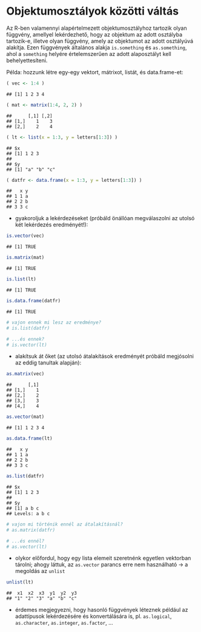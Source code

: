 # Objektumosztályok közötti váltás

Az R-ben valamennyi alapértelmezett objektumosztályhoz tartozik olyan 
függvény, amellyel lekérdezhető, hogy az objektum az adott osztályba 
tartozik-e, illetve olyan függvény, amely az objektumot az adott 
osztályúvá alakítja. Ezen függvények általános alakja `is.something` és 
`as.something`, ahol a `something` helyére értelemszerűen az adott 
alaposztályt kell behelyettesíteni.

Példa: hozzunk létre egy-egy vektort, mátrixot, listát, és data.frame-et:

```r
( vec <- 1:4 )
```

```
## [1] 1 2 3 4
```

```r
( mat <- matrix(1:4, 2, 2) )
```

```
##      [,1] [,2]
## [1,]    1    3
## [2,]    2    4
```

```r
( lt <- list(x = 1:3, y = letters[1:3]) )
```

```
## $x
## [1] 1 2 3
## 
## $y
## [1] "a" "b" "c"
```

```r
( datfr <- data.frame(x = 1:3, y = letters[1:3]) )
```

```
##   x y
## 1 1 a
## 2 2 b
## 3 3 c
```

- gyakoroljuk a lekérdezéseket (próbáld önállóan megválaszolni az utolsó 
két lekérdezés eredményét!):

```r
is.vector(vec)
```

```
## [1] TRUE
```

```r
is.matrix(mat)
```

```
## [1] TRUE
```

```r
is.list(lt)
```

```
## [1] TRUE
```

```r
is.data.frame(datfr)
```

```
## [1] TRUE
```

```r
# vajon ennek mi lesz az eredménye?
# is.list(datfr)

# ...és ennek?
# is.vector(lt)
```

- alakítsuk át őket (az utolsó átalakítások eredményét próbáld megjósolni az
eddig tanultak alapján):

```r
as.matrix(vec)
```

```
##      [,1]
## [1,]    1
## [2,]    2
## [3,]    3
## [4,]    4
```

```r
as.vector(mat)
```

```
## [1] 1 2 3 4
```

```r
as.data.frame(lt)
```

```
##   x y
## 1 1 a
## 2 2 b
## 3 3 c
```

```r
as.list(datfr)
```

```
## $x
## [1] 1 2 3
## 
## $y
## [1] a b c
## Levels: a b c
```

```r
# vajon mi történik ennél az átalakításnál?
# as.matrix(datfr)

# ...és ennél?
# as.vector(lt)
```

- olykor előfordul, hogy egy lista elemeit szeretnénk egyetlen
vektorban tárolni; ahogy láttuk, az `as.vector` parancs erre nem 
használható -> a megoldás az `unlist`

```r
unlist(lt)
```

```
##  x1  x2  x3  y1  y2  y3 
## "1" "2" "3" "a" "b" "c"
```

- érdemes megjegyezni, hogy hasonló függvények léteznek például az adattípusok lekérdezésére és konvertálására is, pl. 
`as.logical`, `as.character`, `as.integer`, `as.factor`, ...

